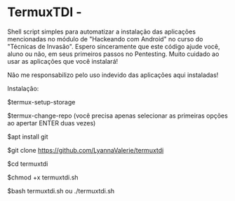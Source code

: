 # TermuxTDI - 
Shell script simples para automatizar a instalação das aplicações mencionadas no módulo de "Hackeando com Android" no curso do "Técnicas de Invasão".
Espero sinceramente que este código ajude você, aluno ou não, em seus primeiros passos no Pentesting.
Muito cuidado ao usar as aplicações que você instalará!

Não me responsabilizo pelo uso indevido das aplicações aqui instaladas!


Instalação:

$termux-setup-storage

$termux-change-repo (você precisa apenas selecionar as primeiras opções ao apertar ENTER duas vezes)

$apt install git

$git clone https://github.com/LyannaValerie/termuxtdi

$cd termuxtdi

$chmod +x termuxtdi.sh

$bash termuxtdi.sh ou ./termuxtdi.sh

